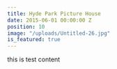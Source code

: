```yaml
---
title: Hyde Park Picture House
date: 2015-06-01 00:00:00 Z
position: 10
image: "/uploads/Untitled-26.jpg"
is_featured: true
---
```


this is test content